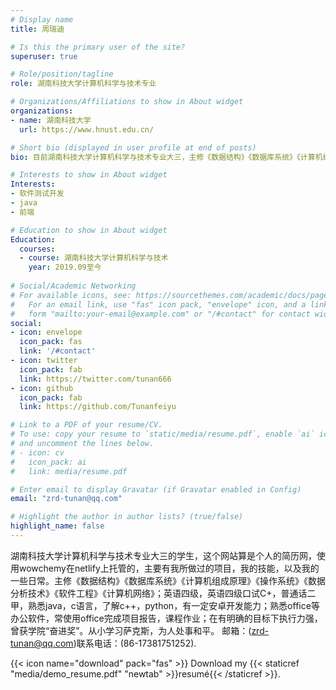 ```yaml
---
# Display name
title: 周瑞迪

# Is this the primary user of the site?
superuser: true

# Role/position/tagline
role: 湖南科技大学计算机科学与技术专业

# Organizations/Affiliations to show in About widget
organizations:
- name: 湖南科技大学
  url: https://www.hnust.edu.cn/

# Short bio (displayed in user profile at end of posts)
bio: 目前湖南科技大学计算机科学与技术专业大三，主修《数据结构》《数据库系统》《计算机组成原理》《操作系统》《数据分析技术》《软件工程》《计算机网络》；英语四级，英语四级口试C+，普通话二甲，熟悉java，c语言，了解c++，python，有一定安卓开发能力；熟悉office等办公软件，常使用office完成项目报告，课程作业；在有明确的目标下执行力强，曾获学院“奋进奖”。

# Interests to show in About widget
Interests:
- 软件测试开发
- java
- 前端

# Education to show in About widget
Education:
  courses:
  - course: 湖南科技大学计算机科学与技术
    year: 2019.09至今
    
# Social/Academic Networking
# For available icons, see: https://sourcethemes.com/academic/docs/page-builder/#icons
#   For an email link, use "fas" icon pack, "envelope" icon, and a link in the
#   form "mailto:your-email@example.com" or "/#contact" for contact widget.
social:
- icon: envelope
  icon_pack: fas
  link: '/#contact'
- icon: twitter
  icon_pack: fab
  link: https://twitter.com/tunan666
- icon: github
  icon_pack: fab
  link: https://github.com/Tunanfeiyu

# Link to a PDF of your resume/CV.
# To use: copy your resume to `static/media/resume.pdf`, enable `ai` icons in `params.toml`, 
# and uncomment the lines below.
# - icon: cv
#   icon_pack: ai
#   link: media/resume.pdf

# Enter email to display Gravatar (if Gravatar enabled in Config)
email: "zrd-tunan@qq.com"

# Highlight the author in author lists? (true/false)
highlight_name: false
---
```

湖南科技大学计算机科学与技术专业大三的学生，这个网站算是个人的简历网，使用wowchemy在netlify上托管的，主要有我所做过的项目，我的技能，以及我的一些日常。主修《数据结构》《数据库系统》《计算机组成原理》《操作系统》《数据分析技术》《软件工程》《计算机网络》；英语四级，英语四级口试C+，普通话二甲，熟悉java，c语言，了解c++，python，有一定安卓开发能力；熟悉office等办公软件，常使用office完成项目报告，课程作业；在有明确的目标下执行力强，曾获学院“奋进奖”。从小学习萨克斯，为人处事和平。
邮箱：(zrd-tunan@qq.com)联系电话：(86-17381751252).



{{< icon name="download" pack="fas" >}} Download my {{< staticref "media/demo_resume.pdf" "newtab" >}}resumé{{< /staticref >}}.

